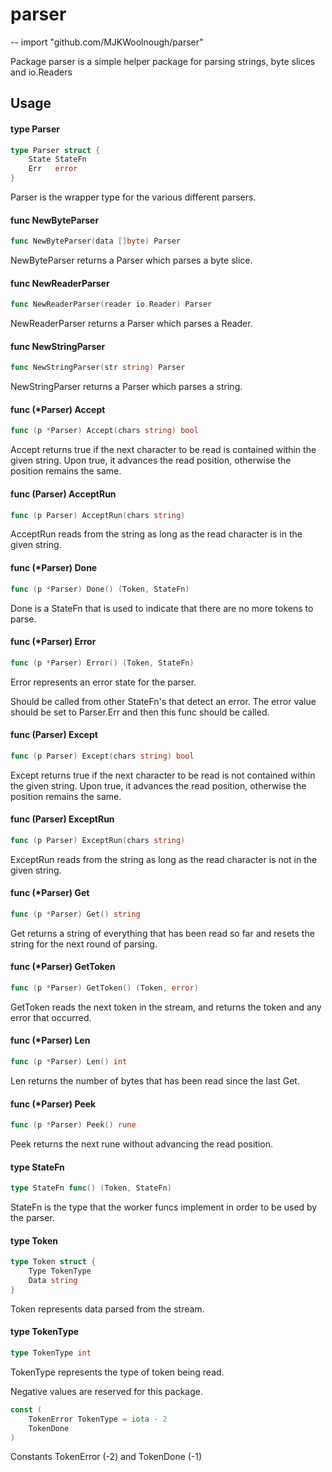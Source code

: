 # parser
--
    import "github.com/MJKWoolnough/parser"

Package parser is a simple helper package for parsing strings, byte slices and
io.Readers

## Usage

#### type Parser

```go
type Parser struct {
	State StateFn
	Err   error
}
```

Parser is the wrapper type for the various different parsers.

#### func  NewByteParser

```go
func NewByteParser(data []byte) Parser
```
NewByteParser returns a Parser which parses a byte slice.

#### func  NewReaderParser

```go
func NewReaderParser(reader io.Reader) Parser
```
NewReaderParser returns a Parser which parses a Reader.

#### func  NewStringParser

```go
func NewStringParser(str string) Parser
```
NewStringParser returns a Parser which parses a string.

#### func (*Parser) Accept

```go
func (p *Parser) Accept(chars string) bool
```
Accept returns true if the next character to be read is contained within the
given string. Upon true, it advances the read position, otherwise the position
remains the same.

#### func (Parser) AcceptRun

```go
func (p Parser) AcceptRun(chars string)
```
AcceptRun reads from the string as long as the read character is in the given
string.

#### func (*Parser) Done

```go
func (p *Parser) Done() (Token, StateFn)
```
Done is a StateFn that is used to indicate that there are no more tokens to
parse.

#### func (*Parser) Error

```go
func (p *Parser) Error() (Token, StateFn)
```
Error represents an error state for the parser.

Should be called from other StateFn's that detect an error. The error value
should be set to Parser.Err and then this func should be called.

#### func (Parser) Except

```go
func (p Parser) Except(chars string) bool
```
Except returns true if the next character to be read is not contained within the
given string. Upon true, it advances the read position, otherwise the position
remains the same.

#### func (Parser) ExceptRun

```go
func (p Parser) ExceptRun(chars string)
```
ExceptRun reads from the string as long as the read character is not in the
given string.

#### func (*Parser) Get

```go
func (p *Parser) Get() string
```
Get returns a string of everything that has been read so far and resets the
string for the next round of parsing.

#### func (*Parser) GetToken

```go
func (p *Parser) GetToken() (Token, error)
```
GetToken reads the next token in the stream, and returns the token and any error
that occurred.

#### func (*Parser) Len

```go
func (p *Parser) Len() int
```
Len returns the number of bytes that has been read since the last Get.

#### func (*Parser) Peek

```go
func (p *Parser) Peek() rune
```
Peek returns the next rune without advancing the read position.

#### type StateFn

```go
type StateFn func() (Token, StateFn)
```

StateFn is the type that the worker funcs implement in order to be used by the
parser.

#### type Token

```go
type Token struct {
	Type TokenType
	Data string
}
```

Token represents data parsed from the stream.

#### type TokenType

```go
type TokenType int
```

TokenType represents the type of token being read.

Negative values are reserved for this package.

```go
const (
	TokenError TokenType = iota - 2
	TokenDone
)
```
Constants TokenError (-2) and TokenDone (-1)
